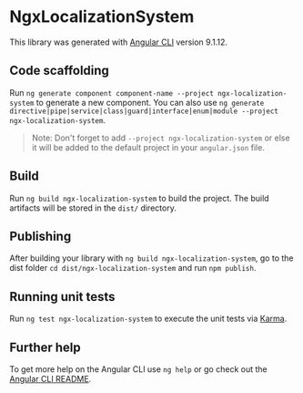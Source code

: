 # NgxLocalizationSystem

This library was generated with [Angular CLI](https://github.com/angular/angular-cli) version 9.1.12.

## Code scaffolding

Run `ng generate component component-name --project ngx-localization-system` to generate a new component. You can also use `ng generate directive|pipe|service|class|guard|interface|enum|module --project ngx-localization-system`.
> Note: Don't forget to add `--project ngx-localization-system` or else it will be added to the default project in your `angular.json` file. 

## Build

Run `ng build ngx-localization-system` to build the project. The build artifacts will be stored in the `dist/` directory.

## Publishing

After building your library with `ng build ngx-localization-system`, go to the dist folder `cd dist/ngx-localization-system` and run `npm publish`.

## Running unit tests

Run `ng test ngx-localization-system` to execute the unit tests via [Karma](https://karma-runner.github.io).

## Further help

To get more help on the Angular CLI use `ng help` or go check out the [Angular CLI README](https://github.com/angular/angular-cli/blob/master/README.md).

